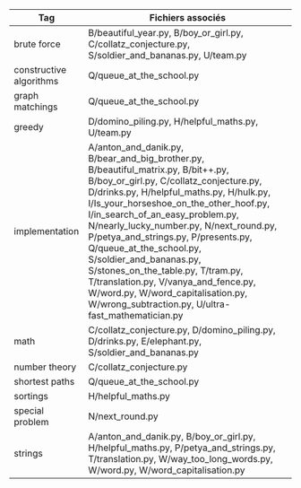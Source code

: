 | Tag              | Fichiers associés           |
|------------------|-----------------------------|
| brute force      | B/beautiful_year.py, B/boy_or_girl.py, C/collatz_conjecture.py, S/soldier_and_bananas.py, U/team.py |
| constructive algorithms | Q/queue_at_the_school.py |
| graph matchings  | Q/queue_at_the_school.py |
| greedy           | D/domino_piling.py, H/helpful_maths.py, U/team.py |
| implementation   | A/anton_and_danik.py, B/bear_and_big_brother.py, B/beautiful_matrix.py, B/bit++.py, B/boy_or_girl.py, C/collatz_conjecture.py, D/drinks.py, H/helpful_maths.py, H/hulk.py, I/Is_your_horseshoe_on_the_other_hoof.py, I/in_search_of_an_easy_problem.py, N/nearly_lucky_number.py, N/next_round.py, P/petya_and_strings.py, P/presents.py, Q/queue_at_the_school.py, S/soldier_and_bananas.py, S/stones_on_the_table.py, T/tram.py, T/translation.py, V/vanya_and_fence.py, W/word.py, W/word_capitalisation.py, W/wrong_subtraction.py, U/ultra-fast_mathematician.py |
| math             | C/collatz_conjecture.py, D/domino_piling.py, D/drinks.py, E/elephant.py, S/soldier_and_bananas.py |
| number theory    | C/collatz_conjecture.py |
| shortest paths   | Q/queue_at_the_school.py |
| sortings         | H/helpful_maths.py |
| special problem  | N/next_round.py |
| strings          | A/anton_and_danik.py, B/boy_or_girl.py, H/helpful_maths.py, P/petya_and_strings.py, T/translation.py, W/way_too_long_words.py, W/word.py, W/word_capitalisation.py |
